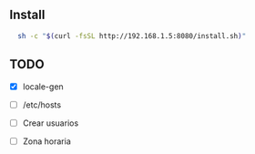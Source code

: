 ## Install
``` bash
  sh -c "$(curl -fsSL http://192.168.1.5:8080/install.sh)"
```
## TODO
- [x] locale-gen
- [ ] /etc/hosts
- [ ] Crear usuarios
- [ ] Zona horaria


